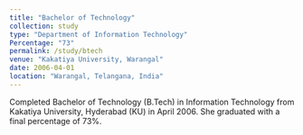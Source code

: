 ```yaml
---
title: "Bachelor of Technology"
collection: study
type: "Department of Information Technology"
Percentage: "73"
permalink: /study/btech
venue: "Kakatiya University, Warangal"
date: 2006-04-01
location: "Warangal, Telangana, India"
---
```


Completed Bachelor of Technology (B.Tech) in Information Technology from Kakatiya University, Hyderabad (KU) in April 2006. She graduated with a final percentage of 73%.
